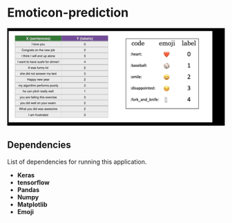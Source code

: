 # Emoticon-prediction

![Image of emoji](images/3.PNG)

## Dependencies
List of dependencies for running this application.
 * **Keras**
 * **tensorflow**
 * **Pandas**
 * **Numpy**
 * **Matplotlib**
 * **Emoji**
